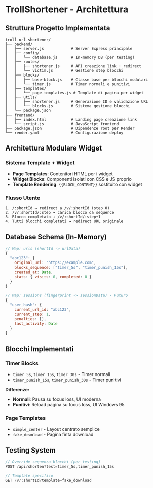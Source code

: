 # TrollShortener - Architettura

## Struttura Progetto Implementata

```
troll-url-shortener/
├── backend/
│   ├── server.js            # Server Express principale
│   ├── config/
│   │   └── database.js      # In-memory DB (per testing)
│   ├── routes/
│   │   ├── shortener.js     # API creazione link + redirect
│   │   └── victim.js        # Gestione step blocchi
│   ├── blocks/
│   │   ├── base-block.js    # Classe base per blocchi modulari
│   │   └── timer.js         # Timer normali e punitivi
│   ├── templates/
│   │   └── page-templates.js # Template di pagina per widget
│   ├── utils/
│   │   ├── shortener.js     # Generazione ID e validazione URL
│   │   └── blocks.js        # Sistema gestione blocchi
│   └── package.json
├── frontend/
│   ├── index.html           # Landing page creazione link
│   └── script.js            # JavaScript frontend
├── package.json             # Dipendenze root per Render
└── render.yaml              # Configurazione deploy
```

## Architettura Modulare Widget

### **Sistema Template + Widget**
- **Page Templates**: Contenitori HTML per i widget
- **Widget Blocks**: Componenti isolati con CSS e JS proprio
- **Template Rendering**: `{{BLOCK_CONTENT}}` sostituito con widget

### **Flusso Utente**
```
1. /:shortId → redirect a /v/:shortId (step 0)
2. /v/:shortId/:step → carica blocco da sequence
3. Blocco completato → /v/:shortId/:step+1
4. Tutti blocchi completati → redirect URL originale
```

## Database Schema (In-Memory)

```javascript
// Map: urls (shortId -> urlData)
{
  "abc123": {
    original_url: "https://example.com",
    blocks_sequence: ["timer_5s", "timer_punish_15s"],
    created_at: Date,
    stats: { visits: 0, completed: 0 }
  }
}

// Map: sessions (fingerprint -> sessionData) - Futuro
{
  "user_hash": {
    current_url_id: "abc123",
    current_step: 1,
    penalties: [],
    last_activity: Date
  }
}
```

## Blocchi Implementati

### **Timer Blocks**
- `timer_5s`, `timer_15s`, `timer_30s` - Timer normali
- `timer_punish_15s`, `timer_punish_30s` - Timer punitivi

**Differenze:**
- **Normali**: Pausa su focus loss, UI moderna
- **Punitivi**: Reload pagina su focus loss, UI Windows 95

### **Page Templates**
- `simple_center` - Layout centrato semplice
- `fake_download` - Pagina finta download

## Testing System

```javascript
// Override sequenza blocchi (per testing)
POST /api/shorten?test=timer_5s,timer_punish_15s

// Template specifico
GET /v/:shortId?template=fake_download
```